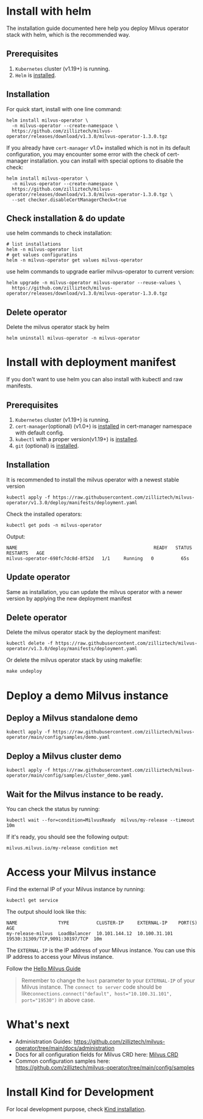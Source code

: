 # Install with helm
The installation guide documented here help you deploy Milvus operator stack with helm, which is the recommended way.

## Prerequisites
1. `Kubernetes` cluster (v1.19+) is running.
2. `Helm` is [installed](https://helm.sh/).

## Installation

For quick start, install with one line command:

```shell
helm install milvus-operator \
  -n milvus-operator --create-namespace \
  https://github.com/zilliztech/milvus-operator/releases/download/v1.3.0/milvus-operator-1.3.0.tgz
```

If you already have `cert-manager` v1.0+ installed which is not in its default configuration, you may encounter some error with the check of cert-manager installation. you can install with special options to disable the check:

```
helm install milvus-operator \
  -n milvus-operator --create-namespace \
  https://github.com/zilliztech/milvus-operator/releases/download/v1.3.0/milvus-operator-1.3.0.tgz \
  --set checker.disableCertManagerCheck=true
```

## Check installation & do update

use helm commands to check installation:

```shell
# list installations
helm -n milvus-operator list
# get values configuratins
helm -n milvus-operator get values milvus-operator
```

use helm commands to upgrade earlier milvus-operator to current version:

```shell
helm upgrade -n milvus-operator milvus-operator --reuse-values \
  https://github.com/zilliztech/milvus-operator/releases/download/v1.3.0/milvus-operator-1.3.0.tgz
```

## Delete operator
Delete the milvus operator stack by helm

```shell
helm uninstall milvus-operator -n milvus-operator
```

# Install with deployment manifest

If you don't want to use helm you can also install with kubectl and raw manifests.

## Prerequisites
1. `Kubernetes` cluster (v1.19+) is running.
2. `cert-manager`(optional) (v1.0+) is [installed](https://cert-manager.io/docs/installation/kubernetes/) in cert-manager namespace with default config.
3. `kubectl` with a proper version(v1.19+) is [installed](https://kubernetes.io/docs/tasks/tools/).
4. `git` (optional) is [installed](https://git-scm.com/book/en/v2/Getting-Started-Installing-Git).

## Installation
It is recommended to install the milvus operator with a newest stable version
```shell
kubectl apply -f https://raw.githubusercontent.com/zilliztech/milvus-operator/v1.3.0/deploy/manifests/deployment.yaml
``` 

Check the installed operators:

```shell
kubectl get pods -n milvus-operator
```

Output:
```log
NAME                                                  READY   STATUS    RESTARTS   AGE
milvus-operator-698fc7dc8d-8f52d   1/1     Running   0          65s
```

## Update operator
Same as installation, you can update the milvus operator with a newer version by applying the new deployment manifest


## Delete operator
Delete the milvus operator stack by the deployment manifest:

```shell
kubectl delete -f https://raw.githubusercontent.com/zilliztech/milvus-operator/v1.3.0/deploy/manifests/deployment.yaml
```

Or delete the milvus operator stack by using makefile:

```shell
make undeploy
```

# Deploy a demo Milvus instance

## Deploy a Milvus standalone demo
`kubectl apply -f https://raw.githubusercontent.com/zilliztech/milvus-operator/main/config/samples/demo.yaml`

## Deploy a Milvus cluster demo
`kubectl apply -f https://raw.githubusercontent.com/zilliztech/milvus-operator/main/config/samples/cluster_demo.yaml`


## Wait for the Milvus instance to be ready. 

You can check the status by running:

```shell
kubectl wait --for=condition=MilvusReady  milvus/my-release --timeout 10m
```

If it's ready, you should see the following output:
```text
milvus.milvus.io/my-release condition met
```

# Access your Milvus instance
Find the external IP of your Milvus instance by running:

```shell
kubectl get service
```

The output should look like this:
```text
NAME               TYPE          CLUSTER-IP     EXTERNAL-IP    PORT(S)                         AGE
my-release-milvus  LoadBalancer  10.101.144.12  10.100.31.101  19530:31309/TCP,9091:30197/TCP  10m
```

The `EXTERNAL-IP` is the IP address of your Milvus instance. You can use this IP address to access your Milvus instance.

Follow the [Hello Milvus Guide](https://milvus.io/docs/quickstart.md)

> Remember to change the `host` parameter to your `EXTERNAL-IP` of your Milvus instance. The `connect to server` code should be like`connections.connect("default", host="10.100.31.101", port="19530")` in above case.

# What's next

- Administration Guides: https://github.com/zilliztech/milvus-operator/tree/main/docs/administration
- Docs for all configuration fields for Milvus CRD here: [Milvus CRD](../CRD/milvus.md)
- Common configuration samples here: https://github.com/zilliztech/milvus-operator/tree/main/config/samples


# Install Kind for Development
For local development purpose, check [Kind installation](./kind-installation.md).
